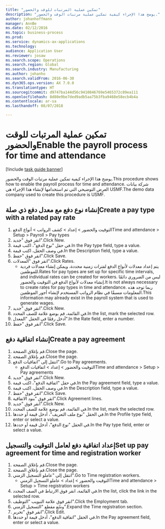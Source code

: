 ```yaml
---
title: "تمكين عملية المرتبات للوقت والحضور"
description: "يوضح هذا الإجراء كيفية تمكين عملية مرتبات الوقت والحضور‬."
author: johanhoffmann
manager: AnnBe
ms.date: 02/12/2016
ms.topic: business-process
ms.prod: 
ms.service: dynamics-ax-applications
ms.technology: 
audience: Application User
ms.reviewer: josaw
ms.search.scope: Operations
ms.search.region: Global
ms.search.industry: Manufacturing
ms.author: johanho
ms.search.validFrom: 2016-06-30
ms.dyn365.ops.version: AX 7.0.0
ms.translationtype: HT
ms.sourcegitcommit: d9747ba144d56c9410846769e5465372c89ea111
ms.openlocfilehash: 8d80e9be7ded9adb5aa75b3fba9468e58ecb4b4a
ms.contentlocale: ar-sa
ms.lasthandoff: 08/07/2018

---
```

# <a name="enable-the-payroll-process-for-time-and-attendance"></a><span data-ttu-id="72c2e-103">تمكين عملية المرتبات للوقت والحضور</span><span class="sxs-lookup"><span data-stu-id="72c2e-103">Enable the payroll process for time and attendance</span></span>

[!include [task guide banner](../../includes/task-guide-banner.md)]

<span data-ttu-id="72c2e-104">يوضح هذا الإجراء كيفية تمكين عملية مرتبات الوقت والحضور‬.</span><span class="sxs-lookup"><span data-stu-id="72c2e-104">This procedure shows how to enable the payroll process for time and attendance.</span></span> <span data-ttu-id="72c2e-105">شركة بيانات العرض التوضيحي التي تم استخدامها لإنشاء هذا الإجراء هي USMF.</span><span class="sxs-lookup"><span data-stu-id="72c2e-105">The demo data company used to create this procedure is USMF.</span></span>


## <a name="create-a-pay-type-with-a-related-pay-rate"></a><span data-ttu-id="72c2e-106">إنشاء نوع دفع مع معدل دفع ذي صلة</span><span class="sxs-lookup"><span data-stu-id="72c2e-106">Create a pay type with a related pay rate</span></span>
1. <span data-ttu-id="72c2e-107">التوقيت والحضور > إعداد > كشف الرواتب‬ > أنواع الدفع</span><span class="sxs-lookup"><span data-stu-id="72c2e-107">Time and attendance > Setup > Payroll > Pay types</span></span>
2. <span data-ttu-id="72c2e-108">انقر فوق "جديد".</span><span class="sxs-lookup"><span data-stu-id="72c2e-108">Click New.</span></span>
3. <span data-ttu-id="72c2e-109">في حقل "نوع الدفع"، اكتب قيمة.</span><span class="sxs-lookup"><span data-stu-id="72c2e-109">In the Pay type field, type a value.</span></span>
4. <span data-ttu-id="72c2e-110">في وصف الحقل، اكتب قيمة.</span><span class="sxs-lookup"><span data-stu-id="72c2e-110">In the Description field, type a value.</span></span>
5. <span data-ttu-id="72c2e-111">انقر فوق "حفظ".</span><span class="sxs-lookup"><span data-stu-id="72c2e-111">Click Save.</span></span>
6. <span data-ttu-id="72c2e-112">انقر فوق "المعدلات‬".</span><span class="sxs-lookup"><span data-stu-id="72c2e-112">Click Rates.</span></span>
    * <span data-ttu-id="72c2e-113">يتم إعداد معدلات لأنواع الدفع لفترات زمنية محددة، ويمكن إنشاء معدلات فردية للموظفين.</span><span class="sxs-lookup"><span data-stu-id="72c2e-113">Rates for pay types are set up for specific time intervals, and individual rates can be created for workers.</span></span> <span data-ttu-id="72c2e-114">ليس من الضروري دائمًا إنشاء معدلات لأنواع الدفع في التوقيت والحضور.</span><span class="sxs-lookup"><span data-stu-id="72c2e-114">It is not always necessary to create rates for pay types in time and attendance.</span></span> <span data-ttu-id="72c2e-115">ربما توجد هذه المعلومات مسبقًا في نظام الرواتب المستخدم لإنشاء أجور الموظفين.</span><span class="sxs-lookup"><span data-stu-id="72c2e-115">This information may already exist in the payroll system that is used to generate wages.</span></span>  
7. <span data-ttu-id="72c2e-116">انقر فوق "جديد".</span><span class="sxs-lookup"><span data-stu-id="72c2e-116">Click New.</span></span>
8. <span data-ttu-id="72c2e-117">في القائمة، قم بوضع علامة للصف المحدد.</span><span class="sxs-lookup"><span data-stu-id="72c2e-117">In the list, mark the selected row.</span></span>
9. <span data-ttu-id="72c2e-118">أدخل رقمًا في الحقل "المعدل‬".</span><span class="sxs-lookup"><span data-stu-id="72c2e-118">In the Rate field, enter a number.</span></span>
10. <span data-ttu-id="72c2e-119">انقر فوق "حفظ".</span><span class="sxs-lookup"><span data-stu-id="72c2e-119">Click Save.</span></span>

## <a name="create-a-pay-agreement"></a><span data-ttu-id="72c2e-120">إنشاء اتفاقية دفع</span><span class="sxs-lookup"><span data-stu-id="72c2e-120">Create a pay agreement</span></span>
1. <span data-ttu-id="72c2e-121">قم بإغلاق الصفحة.</span><span class="sxs-lookup"><span data-stu-id="72c2e-121">Close the page.</span></span>
2. <span data-ttu-id="72c2e-122">قم بإغلاق الصفحة.</span><span class="sxs-lookup"><span data-stu-id="72c2e-122">Close the page.</span></span>
3. <span data-ttu-id="72c2e-123">انتقل إلى "اتفاقيات الدفع".</span><span class="sxs-lookup"><span data-stu-id="72c2e-123">Go to Pay agreements.</span></span>
    * <span data-ttu-id="72c2e-124">التوقيت والحضور > إعداد > اتفاقيات الدفع</span><span class="sxs-lookup"><span data-stu-id="72c2e-124">Time and attendance > Setup > Pay agreements</span></span>  
4. <span data-ttu-id="72c2e-125">انقر فوق "جديد".</span><span class="sxs-lookup"><span data-stu-id="72c2e-125">Click New.</span></span>
5. <span data-ttu-id="72c2e-126">في حقل "اتفاقية الدفع"، اكتب قيمة.</span><span class="sxs-lookup"><span data-stu-id="72c2e-126">In the Pay agreement field, type a value.</span></span>
6. <span data-ttu-id="72c2e-127">في وصف الحقل، اكتب قيمة.</span><span class="sxs-lookup"><span data-stu-id="72c2e-127">In the Description field, type a value.</span></span>
7. <span data-ttu-id="72c2e-128">انقر فوق "حفظ".</span><span class="sxs-lookup"><span data-stu-id="72c2e-128">Click Save.</span></span>
8. <span data-ttu-id="72c2e-129">انقر فوق "بنود الاتفاقية".</span><span class="sxs-lookup"><span data-stu-id="72c2e-129">Click Agreement lines.</span></span>
9. <span data-ttu-id="72c2e-130">انقر فوق "جديد".</span><span class="sxs-lookup"><span data-stu-id="72c2e-130">Click New.</span></span>
10. <span data-ttu-id="72c2e-131">في القائمة، قم بوضع علامة للصف المحدد.</span><span class="sxs-lookup"><span data-stu-id="72c2e-131">In the list, mark the selected row.</span></span>
11. <span data-ttu-id="72c2e-132">في الحقل "نوع ملف التعريف‬"، أدخل قيمة أو حددها.</span><span class="sxs-lookup"><span data-stu-id="72c2e-132">In the Profile type field, enter or select a value.</span></span>
12. <span data-ttu-id="72c2e-133">في الحقل "نوع الدفع"، أدخل قيمة أو حددها.</span><span class="sxs-lookup"><span data-stu-id="72c2e-133">In the Pay type field, enter or select a value.</span></span>

## <a name="set-up-pay-agreement-for-time-and-registration-worker"></a><span data-ttu-id="72c2e-134">إعداد اتفاقية دفع لعامل التوقيت والتسجيل</span><span class="sxs-lookup"><span data-stu-id="72c2e-134">Set up pay agreement for time and registration worker</span></span>
1. <span data-ttu-id="72c2e-135">قم بإغلاق الصفحة.</span><span class="sxs-lookup"><span data-stu-id="72c2e-135">Close the page.</span></span>
2. <span data-ttu-id="72c2e-136">قم بإغلاق الصفحة.</span><span class="sxs-lookup"><span data-stu-id="72c2e-136">Close the page.</span></span>
3. <span data-ttu-id="72c2e-137">انتقل إلى "عاملو التسجيل الزمني".</span><span class="sxs-lookup"><span data-stu-id="72c2e-137">Go to Time registration workers.</span></span>
    * <span data-ttu-id="72c2e-138">التوقيت والحضور > إعداد > عاملو التسجيل الزمني‬</span><span class="sxs-lookup"><span data-stu-id="72c2e-138">Time and attendance > Setup > Time registration workers</span></span>  
4. <span data-ttu-id="72c2e-139">في القائمة، انقر فوق الارتباط في الصف المحدد.</span><span class="sxs-lookup"><span data-stu-id="72c2e-139">In the list, click the link in the selected row.</span></span>
5. <span data-ttu-id="72c2e-140">انقر فوق علامة التبويب "التوظيف‬‬".</span><span class="sxs-lookup"><span data-stu-id="72c2e-140">Click the Employment tab.</span></span>
6. <span data-ttu-id="72c2e-141">وسّع مقطع "التسجيل الزمني‬".</span><span class="sxs-lookup"><span data-stu-id="72c2e-141">Expand the Time registration section.</span></span>
7. <span data-ttu-id="72c2e-142">انقر فوق "تحرير".</span><span class="sxs-lookup"><span data-stu-id="72c2e-142">Click Edit.</span></span>
8. <span data-ttu-id="72c2e-143">في الحقل "اتفاقية الدفع"، أدخل قيمة أو حددها.</span><span class="sxs-lookup"><span data-stu-id="72c2e-143">In the Pay agreement field, enter or select a value.</span></span>

